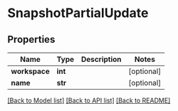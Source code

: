 # SnapshotPartialUpdate


## Properties

Name | Type | Description | Notes
------------ | ------------- | ------------- | -------------
**workspace** | **int** |  | [optional] 
**name** | **str** |  | [optional] 

[[Back to Model list]](../README.md#models) [[Back to API list]](../README.md#api-endpoints) [[Back to README]](../README.md)


